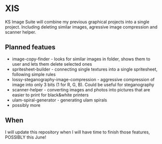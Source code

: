 # XIS
KS Image Suite will combine my previous graphical projects into a single project. Including deleting similar images, agressive image compression and scanner helper.

## Planned featues
* image-copy-finder - looks for similar images in folder, shows them to user and lets them delete selected ones
* spritesheet-builder - connecting single textures into a single spritesheet, following simple rules
* lossy-steganography-image-compression - aggressive compression of image into only 3 bits (1 for R, G, B). Could be useful for steganography
* scanner-helper - converting images and photos into pictures that are easier to print for black&white printers
* ulam-spiral-generator - generating ulam spirals
* possibly more

## When
I will update this repository when I will have time to finish those features, POSSIBLY this June!
